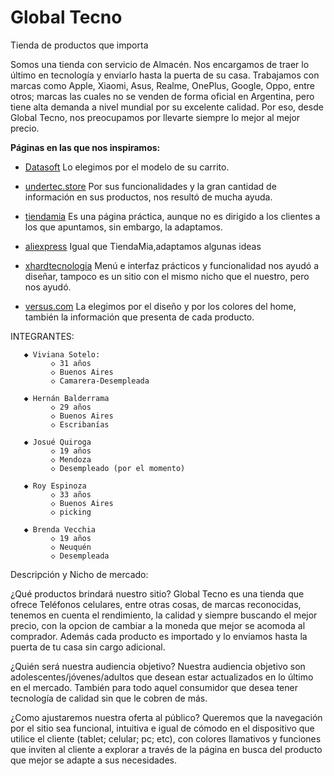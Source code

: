 # Global Tecno
Tienda de productos que importa

Somos una tienda con servicio de Almacén. Nos encargamos de traer lo último en tecnología y enviarlo hasta la puerta de su casa. Trabajamos con marcas como Apple, Xiaomi, Asus, Realme, OnePlus, Google, Oppo, entre otros; marcas las cuales no se venden de forma oficial en Argentina, pero tiene alta demanda a nivel mundial por su excelente calidad. Por eso, desde Global Tecno, nos preocupamos por llevarte siempre lo mejor al mejor precio.


**Páginas en las que nos inspiramos:** 

* [Datasoft](https://www.datasoft.com.ar/)
Lo elegimos por el modelo de su carrito.

* [undertec.store](https://www.undertec.store/)
 Por sus funcionalidades y la gran cantidad de información en sus productos, nos resultó de mucha ayuda.

* [tiendamia](https://tiendamia.com/ar/)
Es una página práctica, aunque no es dirigido a los clientes a los que apuntamos, sin embargo, la adaptamos.

* [aliexpress](https://es.aliexpress.com/) 
Igual que TiendaMia,adaptamos algunas ideas

* [xhardtecnologia](https://xhardtecnologia.com.ar/) 
 Menú e interfaz prácticos y funcionalidad nos ayudó a diseñar, tampoco es un sitio con el mismo nicho que el nuestro, pero nos ayudó.

* [versus.com](https://versus.com/es)
La elegimos por el diseño y por los colores del home, también la información que presenta de cada producto.



INTEGRANTES:
   
       ◆ Viviana Sotelo:
             ◇ 31 años
             ◇ Buenos Aires 
             ◇ Camarera-Desempleada 
             
       ◆ Hernán Balderrama
             ◇ 29 años
             ◇ Buenos Aires 
             ◇ Escribanías 
             
       ◆ Josué Quiroga
             ◇ 19 años
             ◇ Mendoza
             ◇ Desempleado (por el momento)
             
       ◆ Roy Espinoza 
             ◇ 33 años 
             ◇ Buenos Aires
             ◇ picking
             
       ◆ Brenda Vecchia 
             ◇ 19 años 
             ◇ Neuquén
             ◇ Desempleada 
 
Descripción y Nicho de mercado: 

¿Qué productos brindará nuestro sitio? 
Global Tecno es una tienda que ofrece Teléfonos celulares, entre otras cosas, de marcas reconocidas, tenemos en cuenta el rendimiento, la calidad y siempre buscando el mejor precio, con la opcion de cambiar a la moneda que mejor se acomoda al comprador. Además cada producto es importado y lo enviamos hasta la puerta de tu casa sin cargo adicional. 

¿Quién será nuestra audiencia objetivo? 
Nuestra audiencia objetivo son adolescentes/jóvenes/adultos que desean estar actualizados en lo último en el mercado. También para todo aquel consumidor que desea tener tecnología de calidad sin que le cobren de más.

¿Como ajustaremos nuestra oferta al público? 
Queremos que la navegación por el sitio sea funcional, intuitiva e igual de cómodo en el dispositivo que utilice el cliente (tablet; celular; pc; etc), con colores llamativos y funciones que inviten al cliente a explorar a través de la página en busca del producto que mejor se adapte a sus necesidades. 
